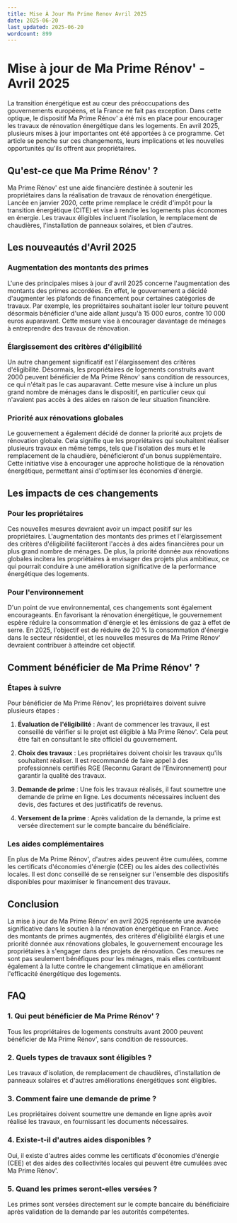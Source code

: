 ```yaml
---
title: Mise À Jour Ma Prime Renov Avril 2025
date: 2025-06-20
last_updated: 2025-06-20
wordcount: 899
---
```


# Mise à jour de Ma Prime Rénov' - Avril 2025

La transition énergétique est au cœur des préoccupations des gouvernements européens, et la France ne fait pas exception. Dans cette optique, le dispositif Ma Prime Rénov' a été mis en place pour encourager les travaux de rénovation énergétique dans les logements. En avril 2025, plusieurs mises à jour importantes ont été apportées à ce programme. Cet article se penche sur ces changements, leurs implications et les nouvelles opportunités qu'ils offrent aux propriétaires.

## Qu'est-ce que Ma Prime Rénov' ?

Ma Prime Rénov' est une aide financière destinée à soutenir les propriétaires dans la réalisation de travaux de rénovation énergétique. Lancée en janvier 2020, cette prime remplace le crédit d'impôt pour la transition énergétique (CITE) et vise à rendre les logements plus économes en énergie. Les travaux éligibles incluent l'isolation, le remplacement de chaudières, l'installation de panneaux solaires, et bien d'autres.

## Les nouveautés d'Avril 2025

### Augmentation des montants des primes

L'une des principales mises à jour d'avril 2025 concerne l'augmentation des montants des primes accordées. En effet, le gouvernement a décidé d'augmenter les plafonds de financement pour certaines catégories de travaux. Par exemple, les propriétaires souhaitant isoler leur toiture peuvent désormais bénéficier d'une aide allant jusqu'à 15 000 euros, contre 10 000 euros auparavant. Cette mesure vise à encourager davantage de ménages à entreprendre des travaux de rénovation.

### Élargissement des critères d'éligibilité

Un autre changement significatif est l'élargissement des critères d'éligibilité. Désormais, les propriétaires de logements construits avant 2000 peuvent bénéficier de Ma Prime Rénov' sans condition de ressources, ce qui n'était pas le cas auparavant. Cette mesure vise à inclure un plus grand nombre de ménages dans le dispositif, en particulier ceux qui n'avaient pas accès à des aides en raison de leur situation financière.

### Priorité aux rénovations globales

Le gouvernement a également décidé de donner la priorité aux projets de rénovation globale. Cela signifie que les propriétaires qui souhaitent réaliser plusieurs travaux en même temps, tels que l'isolation des murs et le remplacement de la chaudière, bénéficieront d'un bonus supplémentaire. Cette initiative vise à encourager une approche holistique de la rénovation énergétique, permettant ainsi d'optimiser les économies d'énergie.

## Les impacts de ces changements

### Pour les propriétaires

Ces nouvelles mesures devraient avoir un impact positif sur les propriétaires. L'augmentation des montants des primes et l'élargissement des critères d'éligibilité faciliteront l'accès à des aides financières pour un plus grand nombre de ménages. De plus, la priorité donnée aux rénovations globales incitera les propriétaires à envisager des projets plus ambitieux, ce qui pourrait conduire à une amélioration significative de la performance énergétique des logements.

### Pour l'environnement

D'un point de vue environnemental, ces changements sont également encourageants. En favorisant la rénovation énergétique, le gouvernement espère réduire la consommation d'énergie et les émissions de gaz à effet de serre. En 2025, l'objectif est de réduire de 20 % la consommation d'énergie dans le secteur résidentiel, et les nouvelles mesures de Ma Prime Rénov' devraient contribuer à atteindre cet objectif.

## Comment bénéficier de Ma Prime Rénov' ?

### Étapes à suivre

Pour bénéficier de Ma Prime Rénov', les propriétaires doivent suivre plusieurs étapes :

1. **Évaluation de l'éligibilité** : Avant de commencer les travaux, il est conseillé de vérifier si le projet est éligible à Ma Prime Rénov'. Cela peut être fait en consultant le site officiel du gouvernement.

2. **Choix des travaux** : Les propriétaires doivent choisir les travaux qu'ils souhaitent réaliser. Il est recommandé de faire appel à des professionnels certifiés RGE (Reconnu Garant de l’Environnement) pour garantir la qualité des travaux.

3. **Demande de prime** : Une fois les travaux réalisés, il faut soumettre une demande de prime en ligne. Les documents nécessaires incluent des devis, des factures et des justificatifs de revenus.

4. **Versement de la prime** : Après validation de la demande, la prime est versée directement sur le compte bancaire du bénéficiaire.

### Les aides complémentaires

En plus de Ma Prime Rénov', d'autres aides peuvent être cumulées, comme les certificats d'économies d'énergie (CEE) ou les aides des collectivités locales. Il est donc conseillé de se renseigner sur l'ensemble des dispositifs disponibles pour maximiser le financement des travaux.

## Conclusion

La mise à jour de Ma Prime Rénov' en avril 2025 représente une avancée significative dans le soutien à la rénovation énergétique en France. Avec des montants de primes augmentés, des critères d'éligibilité élargis et une priorité donnée aux rénovations globales, le gouvernement encourage les propriétaires à s'engager dans des projets de rénovation. Ces mesures ne sont pas seulement bénéfiques pour les ménages, mais elles contribuent également à la lutte contre le changement climatique en améliorant l'efficacité énergétique des logements.

## FAQ

### 1. Qui peut bénéficier de Ma Prime Rénov' ?

Tous les propriétaires de logements construits avant 2000 peuvent bénéficier de Ma Prime Rénov', sans condition de ressources.

### 2. Quels types de travaux sont éligibles ?

Les travaux d'isolation, de remplacement de chaudières, d'installation de panneaux solaires et d'autres améliorations énergétiques sont éligibles.

### 3. Comment faire une demande de prime ?

Les propriétaires doivent soumettre une demande en ligne après avoir réalisé les travaux, en fournissant les documents nécessaires.

### 4. Existe-t-il d'autres aides disponibles ?

Oui, il existe d'autres aides comme les certificats d'économies d'énergie (CEE) et des aides des collectivités locales qui peuvent être cumulées avec Ma Prime Rénov'.

### 5. Quand les primes seront-elles versées ?

Les primes sont versées directement sur le compte bancaire du bénéficiaire après validation de la demande par les autorités compétentes.
